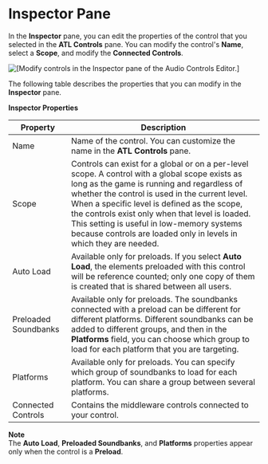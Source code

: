# Inspector Pane<a name="audio-atl-editor-inspector"></a>

In the **Inspector** pane, you can edit the properties of the control that you selected in the **ATL Controls** pane\. You can modify the control's **Name**, select a **Scope**, and modify the **Connected Controls**\.

![\[Modify controls in the Inspector pane of the Audio Controls Editor.\]](http://docs.aws.amazon.com/lumberyard/latest/userguide/images/audio-atl-editor-inspector.png)

 The following table describes the properties that you can modify in the **Inspector** pane\. 


**Inspector Properties**  

| Property | Description | 
| --- | --- | 
| Name |  Name of the control\. You can customize the name in the **ATL Controls** pane\.   | 
| Scope |  Controls can exist for a global or on a per\-level scope\. A control with a global scope exists as long as the game is running and regardless of whether the control is used in the current level\. When a specific level is defined as the scope, the controls exist only when that level is loaded\. This setting is useful in low\-memory systems because controls are loaded only in levels in which they are needed\.  | 
| Auto Load |  Available only for preloads\. If you select **Auto Load**, the elements preloaded with this control will be reference counted; only one copy of them is created that is shared between all users\.   | 
| Preloaded Soundbanks |  Available only for preloads\. The soundbanks connected with a preload can be different for different platforms\. Different soundbanks can be added to different groups, and then in the **Platforms** field, you can choose which group to load for each platform that you are targeting\.  | 
| Platforms |  Available only for preloads\. You can specify which group of soundbanks to load for each platform\. You can share a group between several platforms\.  | 
| Connected Controls |  Contains the middleware controls connected to your control\.  | 

**Note**  
The **Auto Load**, **Preloaded Soundbanks**, and **Platforms** properties appear only when the control is a **Preload**\.